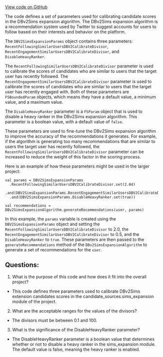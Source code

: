[View code on GitHub](https://github.com/misbahsy/the-algorithm/follow-recommendations-service/common/src/main/scala/com/twitter/follow_recommendations/common/candidate_sources/sims_expansion/DBV2SimsExpansionParams.scala)

The code defines a set of parameters used for calibrating candidate scores in the DBv2Sims expansion algorithm. The DBv2Sims expansion algorithm is a recommendation system used by Twitter to suggest accounts for users to follow based on their interests and behavior on the platform. 

The `DBV2SimsExpansionParams` object contains three parameters: `RecentFollowingSimilarUsersDBV2CalibrateDivisor`, `RecentEngagementSimilarUsersDBV2CalibrateDivisor`, and `DisableHeavyRanker`. 

The `RecentFollowingSimilarUsersDBV2CalibrateDivisor` parameter is used to calibrate the scores of candidates who are similar to users that the target user has recently followed. The `RecentEngagementSimilarUsersDBV2CalibrateDivisor` parameter is used to calibrate the scores of candidates who are similar to users that the target user has recently engaged with. Both of these parameters are `FSBoundedParam` objects, which means they have a default value, a minimum value, and a maximum value. 

The `DisableHeavyRanker` parameter is a `FSParam` object that is used to disable a heavy ranker in the DBv2Sims expansion algorithm. This parameter is a boolean value, with a default value of `false`. 

These parameters are used to fine-tune the DBv2Sims expansion algorithm to improve the accuracy of the recommendations it generates. For example, if the algorithm is generating too many recommendations that are similar to users the target user has recently followed, the `RecentFollowingSimilarUsersDBV2CalibrateDivisor` parameter can be increased to reduce the weight of this factor in the scoring process. 

Here is an example of how these parameters might be used in the larger project:

```
val params = DBV2SimsExpansionParams
  .RecentFollowingSimilarUsersDBV2CalibrateDivisor.set(2.0d)
  .and(DBV2SimsExpansionParams.RecentEngagementSimilarUsersDBV2CalibrateDivisor.set(0.5d))
  .and(DBV2SimsExpansionParams.DisableHeavyRanker.set(true))

val recommendations = DBv2SimsExpansionAlgorithm.generateRecommendations(user, params)
```

In this example, the `params` variable is created using the `DBV2SimsExpansionParams` object and setting the `RecentFollowingSimilarUsersDBV2CalibrateDivisor` to 2.0, the `RecentEngagementSimilarUsersDBV2CalibrateDivisor` to 0.5, and the `DisableHeavyRanker` to `true`. These parameters are then passed to the `generateRecommendations` method of the `DBv2SimsExpansionAlgorithm` to generate a set of recommendations for the `user`.
## Questions: 
 1. What is the purpose of this code and how does it fit into the overall project?
- This code defines three parameters used to calibrate DBv2Sims extension candidates scores in the candidate_sources.sims_expansion module of the project.

2. What are the acceptable ranges for the values of the divisors?
- The divisors must be between 0.1 and 100.

3. What is the significance of the DisableHeavyRanker parameter?
- The DisableHeavyRanker parameter is a boolean value that determines whether or not to disable a heavy ranker in the sims_expansion module. The default value is false, meaning the heavy ranker is enabled.
